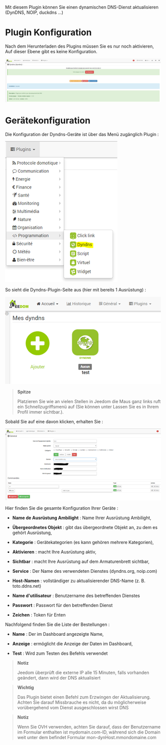 Mit diesem Plugin können Sie einen dynamischen DNS-Dienst aktualisieren
(DynDNS, NOIP, duckdns ...)

Plugin Konfiguration 
=======================

Nach dem Herunterladen des Plugins müssen Sie es nur noch aktivieren,
Auf dieser Ebene gibt es keine Konfiguration.

![dyndns](../images/dyndns.PNG)

Gerätekonfiguration 
=============================

Die Konfiguration der Dyndns-Geräte ist über das Menü zugänglich
Plugin :

![dyndns2](../images/dyndns2.PNG)

So sieht die Dyndns-Plugin-Seite aus (hier mit bereits 1
Ausrüstung) :

![dyndns3](../images/dyndns3.PNG)

> **Spitze**
>
> Platzieren Sie wie an vielen Stellen in Jeedom die Maus ganz links
> ruft ein Schnellzugriffsmenü auf (Sie können unter
> Lassen Sie es in Ihrem Profil immer sichtbar.).

Sobald Sie auf eine davon klicken, erhalten Sie :

![dyndns4](../images/dyndns4.PNG)

Hier finden Sie die gesamte Konfiguration Ihrer Geräte :

-   **Name de Ausrüstung Ambilight** : Name Ihrer Ausrüstung
    Ambilight,

-   **Übergeordnetes Objekt** : gibt das übergeordnete Objekt an, zu dem es gehört
    Ausrüstung,

-   **Kategorie** : Gerätekategorien (es kann gehören
    mehrere Kategorien),

-   **Aktivieren** : macht Ihre Ausrüstung aktiv,

-   **Sichtbar** : macht Ihre Ausrüstung auf dem Armaturenbrett sichtbar,

-   **Service** : Der Name des verwendeten Dienstes (dyndns.org, noip.com)

-   **Host-Namen** : vollständiger zu aktualisierender DNS-Name (z. B. toto.ddns.net)

-   **Name d'utilisateur** : Benutzername des betreffenden Dienstes

-   **Passwort** : Passwort für den betreffenden Dienst

-   **Zeichen** : Token für Enten

Nachfolgend finden Sie die Liste der Bestellungen :

-   **Name** : Der im Dashboard angezeigte Name,

-   **Anzeige** : ermöglicht die Anzeige der Daten im Dashboard,

-   **Test** : Wird zum Testen des Befehls verwendet

> **Notiz**
>
> Jeedom überprüft die externe IP alle 15 Minuten, falls vorhanden
> geändert, dann wird der DNS aktualisiert

> **Wichtig**
>
> Das Plugin bietet einen Befehl zum Erzwingen der Aktualisierung. Achten Sie darauf
> Missbrauche es nicht, da du möglicherweise vorübergehend vom Dienst ausgeschlossen wirst
> DNS

> **Notiz**
>
> Wenn Sie OVH verwenden, achten Sie darauf, dass der Benutzername im Formular enthalten ist
> mydomain.com-ID, während sich die Domain weit unter dem befindet
> Formular mon-dynHost.mmondomaine.com
